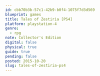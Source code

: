 ```yaml
---
id: cbb70b3b-57c1-42b9-b0f4-1075f7d3d569
blueprint: games
title: Tales of Zestiria [PS4]
platform: playstation-4
genre:
  - rpg
note: Collector's Edition
digital: false
physical: true
guide: true
pending: false
posted: 2015-10-20
slug: tales-of-zestiria-ps4
---
```

